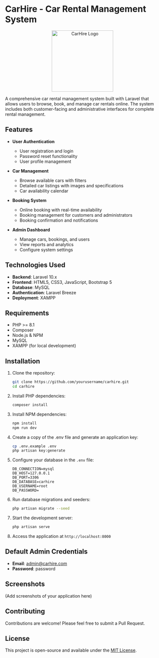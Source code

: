 # CarHire - Car Rental Management System

<p align="center">
  <img src="public/images/logo.png" alt="CarHire Logo" width="200">
</p>

A comprehensive car rental management system built with Laravel that allows users to browse, book, and manage car rentals online. The system includes both customer-facing and administrative interfaces for complete rental management.

## Features

- **User Authentication**
  - User registration and login
  - Password reset functionality
  - User profile management

- **Car Management**
  - Browse available cars with filters
  - Detailed car listings with images and specifications
  - Car availability calendar

- **Booking System**
  - Online booking with real-time availability
  - Booking management for customers and administrators
  - Booking confirmation and notifications

- **Admin Dashboard**
  - Manage cars, bookings, and users
  - View reports and analytics
  - Configure system settings

## Technologies Used

- **Backend**: Laravel 10.x
- **Frontend**: HTML5, CSS3, JavaScript, Bootstrap 5
- **Database**: MySQL
- **Authentication**: Laravel Breeze
- **Deployment**: XAMPP

## Requirements

- PHP >= 8.1
- Composer
- Node.js & NPM
- MySQL
- XAMPP (for local development)

## Installation

1. Clone the repository:
   ```bash
   git clone https://github.com/yourusername/carhire.git
   cd carhire
   ```

2. Install PHP dependencies:
   ```bash
   composer install
   ```

3. Install NPM dependencies:
   ```bash
   npm install
   npm run dev
   ```

4. Create a copy of the .env file and generate an application key:
   ```bash
   cp .env.example .env
   php artisan key:generate
   ```

5. Configure your database in the `.env` file:
   ```
   DB_CONNECTION=mysql
   DB_HOST=127.0.0.1
   DB_PORT=3306
   DB_DATABASE=carhire
   DB_USERNAME=root
   DB_PASSWORD=
   ```

6. Run database migrations and seeders:
   ```bash
   php artisan migrate --seed
   ```

7. Start the development server:
   ```bash
   php artisan serve
   ```

8. Access the application at `http://localhost:8000`

## Default Admin Credentials

- **Email**: admin@carhire.com
- **Password**: password

## Screenshots

(Add screenshots of your application here)

## Contributing

Contributions are welcome! Please feel free to submit a Pull Request.

## License

This project is open-source and available under the [MIT License](LICENSE).
